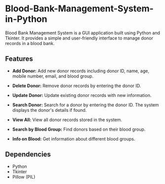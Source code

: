 # Blood-Bank-Management-System-in-Python

Blood Bank Management System is a GUI application built using Python and Tkinter. It provides a simple and user-friendly interface to manage donor records in a blood bank.

## Features

- **Add Donor:** Add new donor records including donor ID, name, age, mobile number, email, and blood group.

- **Delete Donor:** Remove donor records by entering the donor ID.

- **Update Donor:** Update existing donor records with new information.

- **Search Donor:** Search for a donor by entering the donor ID. The system displays the donor's details if found.

- **View All:** View all donor records stored in the system.

- **Search by Blood Group:** Find donors based on their blood group.

- **Info on Blood:** Get information about different blood groups.

## Dependencies

- Python
- Tkinter
- Pillow (PIL)
